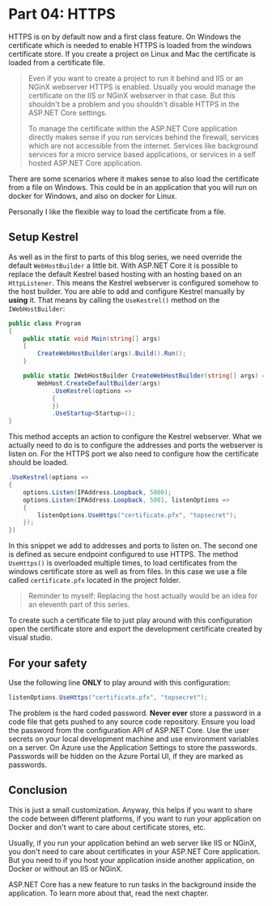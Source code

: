 # Part 04: HTTPS

HTTPS is on by default now and a first class feature. On Windows the certificate which is needed to enable HTTPS is loaded from the windows certificate store. If you create a project on Linux and Mac the certificate is loaded from a certificate file. 

> Even if you want to create a project to run it behind and IIS or an NGinX webserver HTTPS is enabled. Usually you would manage the certificate on the IIS or NGinX webserver in that case. But this shouldn't be a problem and you shouldn't disable HTTPS in the ASP.NET Core settings.
>
> To manage the certificate within the ASP.NET Core application directly makes sense if you run services behind the firewall, services which are not accessible from the internet. Services like background services for a micro service based applications, or services in a self hosted ASP.NET Core application.

There are some scenarios where it makes sense to also load the certificate from a file on Windows. This could be in an application that you will run on docker for Windows, and also on docker for Linux.

Personally I like the flexible way to load the certificate from a file.

## Setup Kestrel

As well as in the first to parts of this blog series, we need override the default `WebHostBuilder` a little bit. With ASP.NET Core it is possible to replace the default Kestrel based hosting with an hosting based on an `HttpListener`. This means the Kestrel webserver is configured somehow to the host builder. You are able to add and configure Kestrel manually by **using** it. That means by calling the `UseKestrel()` method on the `IWebHostBuilder`:

```csharp
public class Program
{
	public static void Main(string[] args)
	{
		CreateWebHostBuilder(args).Build().Run();
	}

	public static IWebHostBuilder CreateWebHostBuilder(string[] args) =>
		WebHost.CreateDefaultBuilder(args)
			.UseKestrel(options => 
			{	
			})
			.UseStartup<Startup>();
}
```

This method accepts an action to configure the Kestrel webserver. What we actually need to do is to configure the addresses and ports the webserver is listen on. For the HTTPS port we also need to configure how the certificate should be loaded.

```csharp
.UseKestrel(options => 
{
	options.Listen(IPAddress.Loopback, 5000);
	options.Listen(IPAddress.Loopback, 5001, listenOptions =>
	{
		listenOptions.UseHttps("certificate.pfx", "topsecret");
	});
})
```

In this snippet we add to addresses and ports to listen on. The second one is defined as secure endpoint configured to use HTTPS. The method `UseHttps()` is overloaded multiple times, to load certificates from the windows certificate store as well as from files. In this case we use a file called `certificate.pfx` located in the project folder.

> Reminder to myself: Replacing the host actually would be an idea for an eleventh part of this series.

To create such a certificate file to just play around with this configuration open the certificate store and export the development certificate created by visual studio.

## For your safety

Use the following line **ONLY** to play around with this configuration:

```csharp
listenOptions.UseHttps("certificate.pfx", "topsecret");
```

The problem is the hard coded password. **Never ever** store a password in a code file that gets pushed to any source code repository. Ensure you load the password from the configuration API of ASP.NET Core. Use the user secrets on your local development machine and use environment variables on a server. On Azure use the Application Settings to store the passwords. Passwords will be hidden on the Azure Portal UI, if they are marked as passwords.

## Conclusion

This is just a small customization. Anyway, this helps if you want to share the code between different platforms, if you want to run your application on Docker and don't want to care about certificate stores, etc.

Usually, if you run your application behind an web server like IIS or NGinX, you don't need to care about certificates in your ASP.NET Core application. But you need to if you host your application inside another application, on Docker or without an IIS or NGinX.

ASP.NET Core has a new feature to run tasks in the background inside the application. To learn more about that, read the next chapter.
